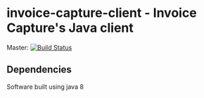# invoice-capture-client - Invoice Capture's Java client

Master:
[![Build Status](https://travis-ci.org/invisiblecloud/invoice-capture-client.svg?branch=master)](https://travis-ci.org/invisiblecloud/invoice-capture-client)

## Dependencies

Software built using java 8
